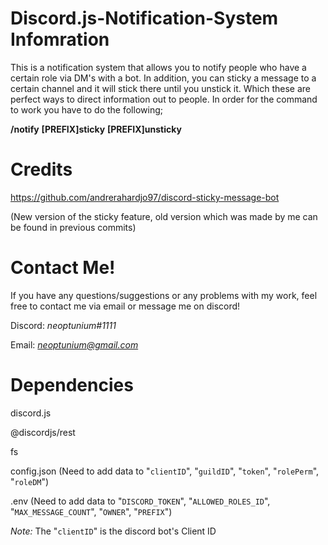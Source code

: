 # Discord.js-Notification-System Infomration

This is a notification system that allows you to notify people who have a certain role via DM's with a bot. In addition, you can sticky a message to a certain channel and it will stick there until you unstick it. Which these are perfect ways to direct information out to people. In order for the command to work you have to do the following;

**/notify**
**[PREFIX]sticky**
**[PREFIX]unsticky**

# Credits
https://github.com/andrerahardjo97/discord-sticky-message-bot 

(New version of the sticky feature, old version which was made by me can be found in previous commits)

# Contact Me!
 If you have any questions/suggestions or any problems with my work, feel free to contact me via email or message me on discord!

  Discord: *neoptunium#1111*

  Email: *neoptunium@gmail.com*

# Dependencies 
discord.js

@discordjs/rest

fs

config.json (Need to add data to "`clientID`", "`guildID`", "`token`", "`rolePerm`", "`roleDM`")

.env (Need to add data to "`DISCORD_TOKEN`", "`ALLOWED_ROLES_ID`", "`MAX_MESSAGE_COUNT`", "`OWNER`", "`PREFIX`")

*Note:* The "`clientID`" is the discord bot's Client ID
